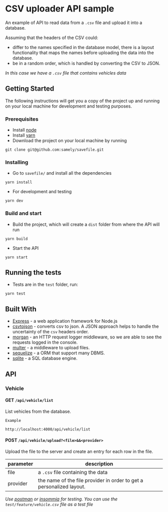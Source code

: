 # CSV uploader API sample

An example of API to read data from a `.csv` file and upload it into a database.

Assuming that the headers of the CSV could:
- differ to the names specified in the database model, there is a layout functionality that maps the names before uploading the data into the database.
- be in a random order, which is handled by converting the CSV to JSON.

_In this case we have a `.csv` file that contains vehicles data_


## Getting Started

The following instructions will get you a copy of the project up and running on your local machine for development and testing purposes.

### Prerequisites

* Install [node](https://nodejs.org/en/download/)
* Install [yarn](https://yarnpkg.com/getting-started/install)
* Download the project on your local machine by running 
```
git clone git@github.com:samely/savefile.git
```

### Installing
* Go to `savefile/` and install all the dependencies

```
yarn install
```

* For development and testing

```
yarn dev
```

### Build and start

* Build the project, which will create a `dist` folder from where the API will run

```
yarn build
```

* Start the API 
```
yarn start
```

## Running the tests
* Tests are in the `test` folder, run:

```
yarn test
```

## Built With

* [Express](https://expressjs.com/) - a web application framework for Node.js 
* [csvtojson](https://www.npmjs.com/package/csvtojson) - converts csv to json. A JSON approach helps to handle the uncertainty of the `csv` headers order.
* [morgan](https://www.npmjs.com/package/morgan) - an HTTP request logger middleware, so we are able to see the requests logged in the console.
* [multer](https://www.npmjs.com/package/multer) - a middleware to upload files.
* [sequelize](https://sequelize.org/) - a ORM that support many DBMS.
* [sqlite](https://sqlite.org/index.html) - a SQL database engine.

## API
### Vehicle

#### GET `/api/vehicle/list`

List vehicles from the database.

```
Example

http://localhost:4000/api/vehicle/list
```


#### POST `/api/vehicle/upload?<file>&&<provider>`

Upload the file to the server and create an entry for each row in the file.

parameter| description
---|---
file| a `.csv` file containing the data
provider| the name of the file provider in order to get a personalized layout.

_Use [postman](https://www.postman.com/) or [insommia](https://insomnia.rest/) for testing._
_You can use the `test/feature/vehicle.csv` file as a test file_